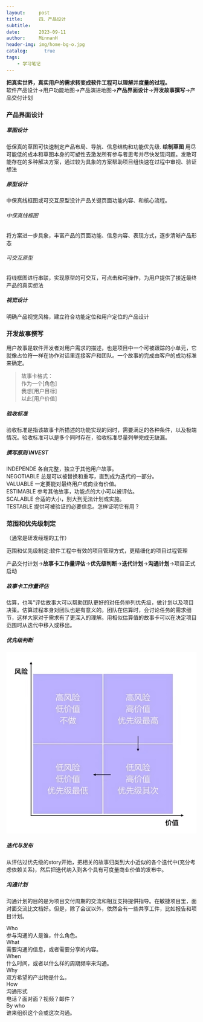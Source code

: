 ```yaml
---
layout:     post
title:      四、产品设计
subtitle:   
date:       2023-09-11
author:     MinnanH
header-img: img/home-bg-o.jpg
catalog: 	  true
tags:
    - 学习笔记
---
```


**把真实世界，真实用户的需求转变成软件工程可以理解并度量的过程。**  
软件产品设计->用户功能地图->产品演进地图->**产品界面设计**->**开发故事撰写**->产品交付计划

### 产品界面设计
##### 草图设计
低保真的草图可快速制定产品布局、导航、信息结构和功能优先级.
**绘制草图**
用尽可能低的成本和草图本身的可塑性去激发所有参与者思考并尽快发现问题。发散可能存在的多种解决方案，通过较为具象的方案帮助项目组快速在过程中审视、验证想法
##### 原型设计
中保真线框图或可交互原型没计产品关键页面功能内容、和核心流程。  
###### 中保真线框图
将方案进一步具象，丰富产品的页面功能、信息内容、表现方式，逐步清晰产品形态
###### 可交互原型
将线框图进行串联，实现原型的可交互，可点击和可操作，为用户提供了接近最终产品的真实想法
##### 视觉设计
明确产品视觉风格，建立符合功能定位和用户定位的产品设计

### 开发故事撰写
用户故事是软件开发者对用户需求的描述，也是项目中一个可被跟踪的小单元，它就像占位符一样在协作对话里连接客户和团队。一个故事的完成由客户的成功标准来确定。

>故事卡格式：  
作为一个[角色]  
我想[用户目标]  
以此[用户价值]  

##### 验收标准
验收标准是指该故事卡所描述的功能实现的同时，需要满足的各种条件，以及极端情况。验收标准可以是多个同时存在，验收标准尽量列举完成无缺漏。

##### 撰写原则 INVEST  
INDEPENDE 各自完整，独立于其他用户故事。  
NEGOTIABLE 总是可以被替换和重写，直到成为迭代的一部分。  
VALUABLE 一定要能对最终用户或商业有价值。  
ESTIMABLE 参考其他故事，功能点的大小可以被评估。  
SCALABLE 合适的大小，别大到无法计划或实施。  
TESTABLE 提供可被验证的必要信息。怎样证明它有用？  

### 范围和优先级制定
（通常是研发经理的工作）  

范围和优先级制定:软件工程中有效的项目管理方式，更精细化的项目过程管理  

产品交付计划->**故事卡工作量评估**->**优先级判断**->**迭代计划**->**沟通计划**->项目正式启动  

##### 故事卡工作量评估
估算，也叫“评估故事大可以帮助团队更好的对任务排列优先级，做计划以及项目决策。估算过程本身对团队也是有意义的。团队在估算时，会讨论任务的需求细节，这样大家对于需求有了更深入的理解。用相似估算值的故事卡可以在决定项目范围时从迭代中移入或移出。

##### 优先级判断
![优先级判断](/img-post/priority-judgement.png)

##### 迭代与发布
从评估过优先级的story开始，把相关的故事归类到大小近似的各个迭代中(充分考虑依赖关系)，然后把迭代纳入到各个具有可度量商业价值的发布中。

##### 沟通计划
沟通计划的目的是为项目交付周期的交流和相互支持提供指导。在敏捷项目里，面对面交流比文档好。但是，除了会议以外，依然会有一些共享工件，比如报告和项目计划。

Who  
参与沟通的人是谁，什么角色。  
What  
需要沟通的信息，或者需要分享的内容。  
When  
什么时间，或者以什么样的周期频率来沟通。  
Why  
双方希望的产出物是什么。  
How  
沟通形式  
电话？面对面？视频？邮件？  
By who  
谁来组织这个会或这次沟通。  